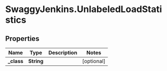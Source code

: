 # SwaggyJenkins.UnlabeledLoadStatistics

## Properties

Name | Type | Description | Notes
------------ | ------------- | ------------- | -------------
**_class** | **String** |  | [optional] 


